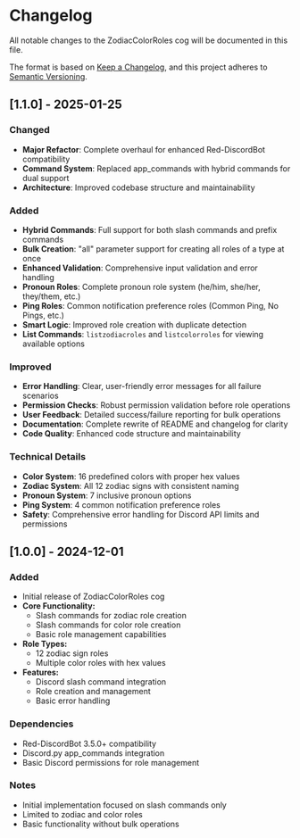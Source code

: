 # Changelog

All notable changes to the ZodiacColorRoles cog will be documented in this file.

The format is based on [Keep a Changelog](https://keepachangelog.com/en/1.0.0/),
and this project adheres to [Semantic Versioning](https://semver.org/spec/v2.0.0.html).

## [1.1.0] - 2025-01-25

### Changed
- **Major Refactor**: Complete overhaul for enhanced Red-DiscordBot compatibility
- **Command System**: Replaced app_commands with hybrid commands for dual support
- **Architecture**: Improved codebase structure and maintainability

### Added
- **Hybrid Commands**: Full support for both slash commands and prefix commands
- **Bulk Creation**: "all" parameter support for creating all roles of a type at once
- **Enhanced Validation**: Comprehensive input validation and error handling
- **Pronoun Roles**: Complete pronoun role system (he/him, she/her, they/them, etc.)
- **Ping Roles**: Common notification preference roles (Common Ping, No Pings, etc.)
- **Smart Logic**: Improved role creation with duplicate detection
- **List Commands**: `listzodiacroles` and `listcolorroles` for viewing available options

### Improved
- **Error Handling**: Clear, user-friendly error messages for all failure scenarios
- **Permission Checks**: Robust permission validation before role operations
- **User Feedback**: Detailed success/failure reporting for bulk operations
- **Documentation**: Complete rewrite of README and changelog for clarity
- **Code Quality**: Enhanced code structure and maintainability

### Technical Details
- **Color System**: 16 predefined colors with proper hex values
- **Zodiac System**: All 12 zodiac signs with consistent naming
- **Pronoun System**: 7 inclusive pronoun options
- **Ping System**: 4 common notification preference roles
- **Safety**: Comprehensive error handling for Discord API limits and permissions

## [1.0.0] - 2024-12-01

### Added
- Initial release of ZodiacColorRoles cog
- **Core Functionality:**
  - Slash commands for zodiac role creation
  - Slash commands for color role creation
  - Basic role management capabilities
- **Role Types:**
  - 12 zodiac sign roles
  - Multiple color roles with hex values
- **Features:**
  - Discord slash command integration
  - Role creation and management
  - Basic error handling

### Dependencies
- Red-DiscordBot 3.5.0+ compatibility
- Discord.py app_commands integration
- Basic Discord permissions for role management

### Notes
- Initial implementation focused on slash commands only
- Limited to zodiac and color roles
- Basic functionality without bulk operations